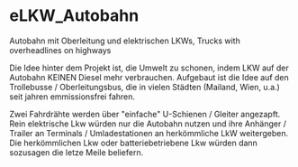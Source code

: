 # eLKW_Autobahn
Autobahn mit Oberleitung und elektrischen LKWs, Trucks with overheadlines on highways

Die Idee hinter dem Projekt ist, die Umwelt zu schonen, indem LKW auf der Autobahn KEINEN Diesel mehr verbrauchen.
Aufgebaut ist die Idee auf den Trollebusse / Oberleitungsbus, die in vielen Städten (Mailand, Wien, u.a.) seit jahren emmissionsfrei fahren.

Zwei Fahrdrähte werden über "einfache" U-Schienen / Gleiter angezapft. 
Rein elektrische Lkw würden nur die Autobahn nutzen und ihre Anhänger / Trailer an Terminals / Umladestationen an herkömmliche LkW weitergeben.
Die herkömmlichen Lkw oder batteriebetriebene Lkw würden dann sozusagen die letze Meile beliefern.
